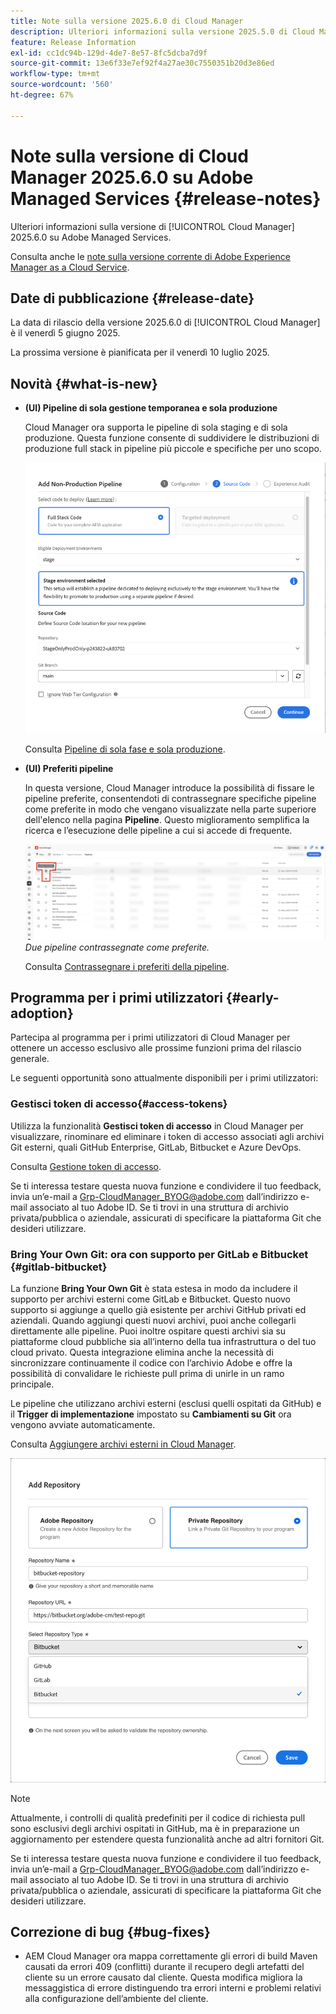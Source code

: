 ```yaml
---
title: Note sulla versione 2025.6.0 di Cloud Manager
description: Ulteriori informazioni sulla versione 2025.5.0 di Cloud Manager su Adobe Managed Services.
feature: Release Information
exl-id: cc1dc94b-129d-4de7-8e57-8fc5dcba7d9f
source-git-commit: 13e6f33e7ef92f4a27ae30c7550351b20d3e86ed
workflow-type: tm+mt
source-wordcount: '560'
ht-degree: 67%

---
```


# Note sulla versione di Cloud Manager 2025.6.0 su Adobe Managed Services {#release-notes}

<!-- RELEASE WIKI  https://wiki.corp.adobe.com/display/DMSArchitecture/Cloud+Manager+2025.04.0+Release -->

Ulteriori informazioni sulla versione di [!UICONTROL Cloud Manager] 2025.6.0 su Adobe Managed Services.

Consulta anche le [note sulla versione corrente di Adobe Experience Manager as a Cloud Service](https://experienceleague.adobe.com/it/docs/experience-manager-cloud-service/content/release-notes/home).

## Date di pubblicazione {#release-date}

La data di rilascio della versione 2025.6.0 di [!UICONTROL Cloud Manager] è il venerdì 5 giugno 2025.

<!-- There are no significant new features or bug fixes in the May Cloud Manager release. -->

La prossima versione è pianificata per il venerdì 10 luglio 2025.

<!-- SAVE FOR FUTURE POSSIBLE USE There are no significant new features or bug fixes in the May Cloud Manager release. -->


## Novità {#what-is-new}

* **(UI) Pipeline di sola gestione temporanea e sola produzione**

  Cloud Manager ora supporta le pipeline di sola staging e di sola produzione. Questa funzione consente di suddividere le distribuzioni di produzione full stack in pipeline più piccole e specifiche per uno scopo. <!-- This feature went into GA from Early Adopter in the June 5, 2025 CM release -->

  ![Finestra di dialogo Aggiungi pipeline non di produzione con il pulsante di opzione Codice full stack selezionato e l&#39;ambiente di staging selezionato](/help/release-notes/assets/add-non-production-pipeline.png)

  Consulta [Pipeline di sola fase e sola produzione](/help/using/stage-prod-only.md).

* **(UI) Preferiti pipeline**

  In questa versione, Cloud Manager introduce la possibilità di fissare le pipeline preferite, consentendoti di contrassegnare specifiche pipeline come preferite in modo che vengano visualizzate nella parte superiore dell&#39;elenco nella pagina **Pipeline**. Questo miglioramento semplifica la ricerca e l’esecuzione delle pipeline a cui si accede di frequente. <!-- CMGR-68293 -->

  ![Pipeline contrassegnate come preferite](/help/release-notes/assets/pipeline-favorites.png) *Due pipeline contrassegnate come preferite.*

  Consulta [Contrassegnare i preferiti della pipeline](/help/using/managing-pipelines.md#pipeline-favorites).


## Programma per i primi utilizzatori {#early-adoption}

Partecipa al programma per i primi utilizzatori di Cloud Manager per ottenere un accesso esclusivo alle prossime funzioni prima del rilascio generale.

Le seguenti opportunità sono attualmente disponibili per i primi utilizzatori:


### Gestisci token di accesso{#access-tokens}

Utilizza la funzionalità **Gestisci token di accesso** in Cloud Manager per visualizzare, rinominare ed eliminare i token di accesso associati agli archivi Git esterni, quali GitHub Enterprise, GitLab, Bitbucket e Azure DevOps.

Consulta [Gestione token di accesso](/help/managing-code/manage-access-tokens.md).

Se ti interessa testare questa nuova funzione e condividere il tuo feedback, invia un’e-mail a [Grp-CloudManager_BYOG@adobe.com](mailto:Grp-CloudManager_BYOG@adobe.com) dall’indirizzo e-mail associato al tuo Adobe ID. Se ti trovi in una struttura di archivio privata/pubblica o aziendale, assicurati di specificare la piattaforma Git che desideri utilizzare.


### Bring Your Own Git: ora con supporto per GitLab e Bitbucket {#gitlab-bitbucket}

La funzione **Bring Your Own Git** è stata estesa in modo da includere il supporto per archivi esterni come GitLab e Bitbucket. Questo nuovo supporto si aggiunge a quello già esistente per archivi GitHub privati ed aziendali. Quando aggiungi questi nuovi archivi, puoi anche collegarli direttamente alle pipeline. Puoi inoltre ospitare questi archivi sia su piattaforme cloud pubbliche sia all’interno della tua infrastruttura o del tuo cloud privato. Questa integrazione elimina anche la necessità di sincronizzare continuamente il codice con l’archivio Adobe e offre la possibilità di convalidare le richieste pull prima di unirle in un ramo principale.

Le pipeline che utilizzano archivi esterni (esclusi quelli ospitati da GitHub) e il **Trigger di implementazione** impostato su **Cambiamenti su Git** ora vengono avviate automaticamente.

Consulta [Aggiungere archivi esterni in Cloud Manager](/help/managing-code/external-repositories.md).

![Finestra di dialogo Aggiungi archivio](/help/release-notes/assets/repositories-add-release-notes.png)

>[!NOTE]
>
>Attualmente, i controlli di qualità predefiniti per il codice di richiesta pull sono esclusivi degli archivi ospitati in GitHub, ma è in preparazione un aggiornamento per estendere questa funzionalità anche ad altri fornitori Git.

Se ti interessa testare questa nuova funzione e condividere il tuo feedback, invia un’e-mail a [Grp-CloudManager_BYOG@adobe.com](mailto:Grp-CloudManager_BYOG@adobe.com) dall’indirizzo e-mail associato al tuo Adobe ID. Se ti trovi in una struttura di archivio privata/pubblica o aziendale, assicurati di specificare la piattaforma Git che desideri utilizzare.


## Correzione di bug {#bug-fixes}

* AEM Cloud Manager ora mappa correttamente gli errori di build Maven causati da errori 409 (conflitti) durante il recupero degli artefatti del cliente su un errore causato dal cliente. Questa modifica migliora la messaggistica di errore distinguendo tra errori interni e problemi relativi alla configurazione dell’ambiente del cliente. <!-- CMGR-66673 -->

<!--
Known Issues {#known-issues}

* A -->

